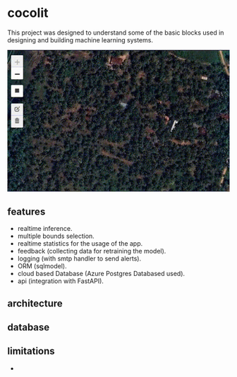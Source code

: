 # cocolit 

This project was designed to understand some of the basic blocks used in designing and building machine learning systems.

![vis](misc/help_vis.gif)



## features 

- realtime inference.
- multiple bounds selection.
- realtime statistics for the usage of the app.
- feedback (collecting data for retraining the model).
- logging (with smtp handler to send alerts).
- ORM (sqlmodel).
- cloud based Database (Azure Postgres Databased used).
- api (integration with FastAPI).

## architecture




## database 


## limitations

- 


